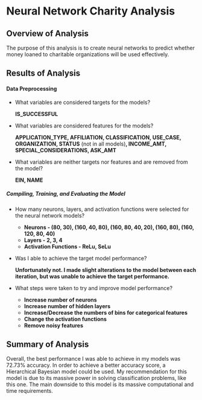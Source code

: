# Neural Network Charity Analysis



## Overview of Analysis

The purpose of this analysis is to create neural networks to predict whether money loaned to charitable organizations will be used effectively.



## Results of Analysis

#### Data Preprocessing

- What variables are considered targets for the models? 

  **IS_SUCCESSFUL**

- What variables are considered features for the models?

  **APPLICATION_TYPE, AFFILIATION, CLASSIFICATION, USE_CASE, ORGANIZATION, STATUS** (not in all models)**, INCOME_AMT, SPECIAL_CONSIDERATIONS, ASK_AMT**

- What variables are neither targets nor features and are removed from the model?

  **EIN, NAME**

##### Compiling, Training, and Evaluating the Model

- How many neurons, layers, and activation functions were selected for the neural network models?

  - **Neurons - (80, 30), (160, 40, 80), (160, 80, 40, 20), (160, 80), (160, 120, 80, 40)**
  - **Layers - 2, 3, 4**
  - **Activation Functions - ReLu, SeLu**

- Was I able to achieve the target model performance?

  **Unfortunately not. I made slight alterations to the model between each iteration, but was unable to achieve the target performance.**

- What steps were taken to try and improve model performance?
  - **Increase number of neurons**
  - **Increase number of hidden layers**
  - **Increase/Decrease the numbers of bins for categorical features**
  - **Change the activation functions**
  - **Remove noisy features**

## Summary of Analysis

Overall, the best performance I was able to achieve in my models was 72.73% accuracy. In order to achieve a better accuracy score, a Hierarchical Bayesian model could be used. My recommendation for this model is due to its massive power in solving classification problems, like this one. The main downside to this model is its massive computational and time requirements.
